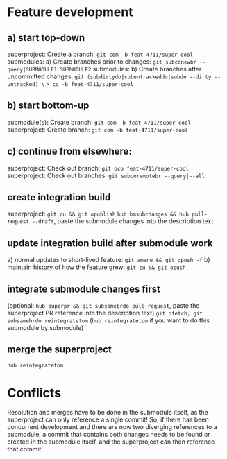 # Feature development
## a) start top-down
superproject: Create a branch: `git com -b feat-4711/super-cool`
submodules: a) Create branches prior to changes:
	       `git subconewbr --query|SUBMODULE1 SUBMODULE2`
submodules: b) Create branches after uncommitted changes:
	       `git (subdirtydo|subuntrackeddo|subdo --dirty --untracked) \`
	       `> co -b feat-4711/super-cool`
## b) start bottom-up
submodule(s): Create branch: `git com -b feat-4711/super-cool`
superproject: Create branch: `git com -b feat-4711/super-cool`
## c) continue from elsewhere:
superproject: Check out branch:   `git oco feat-4711/super-cool`
superproject: Check out branches: `git subcoremotebr --query|--all`

## create integration build
superproject: `git cu && git opublish`
`hub bmsubchanges && hub pull-request --draft`, paste the submodule changes into the description text

## update integration build after submodule work
a) normal updates to short-lived feature: `git amenu && git opush -f`
b) maintain history of how the feature grew: `git cu && git opush`

## integrate submodule changes first
(optional: `hub superpr && git subsamebrdo pull-request`, paste the superproject PR reference into the description text)
`git ofetch; git subsamebrdo reintegratetom` (`hub reintegratetom` if you want to do this submodule by submodule)
## merge the superproject
`hub reintegratetom`

# Conflicts
Resolution and merges have to be done in the submodule itself, as the
superproject can only reference a single commit! So, if there has been
concurrent development and there are now two diverging references to a
submodule, a commit that contains both changes needs to be found or created in
the submodule itself, and the superproject can then reference that commit.
